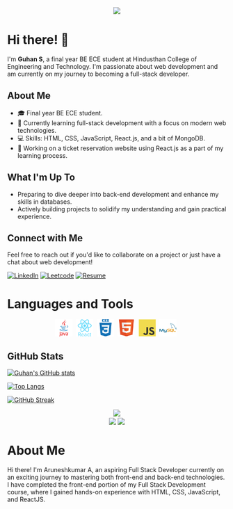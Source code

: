 
<div id="header" align="center">
  <img src="[https://media.giphy.com/media/M9gbBd9nbDrOTu1Mqx/giphy.gif](https://camo.githubusercontent.com/4d9f5ecceb711eec6e2018f38a5677dc657c9738d4a65ba3b928c41c0a45b439/68747470733a2f2f6d69726f2e6d656469756d2e636f6d2f6d61782f313336302f302a37513379765349765f7430696f4a2d5a2e676966)" width="100"/>
</div>

# Hi there! 👋

I'm **Guhan S**, a final year BE ECE student at Hindusthan College of Engineering and Technology. I'm passionate about web development and am currently on my journey to becoming a full-stack developer.

## About Me
- 🎓 Final year BE ECE student.
- 🌱 Currently learning full-stack development with a focus on modern web technologies.
- 💻 Skills: HTML, CSS, JavaScript, React.js, and a bit of MongoDB.
- 🚀 Working on a ticket reservation website using React.js as a part of my learning process.

## What I'm Up To
- Preparing to dive deeper into back-end development and enhance my skills in databases.
- Actively building projects to solidify my understanding and gain practical experience.

## Connect with Me
Feel free to reach out if you'd like to collaborate on a project or just have a chat about web development!

[![LinkedIn](https://img.shields.io/badge/-LinkedIn-blue)](https://www.linkedin.com/in/guhan-s-8473a0254/) [![Leetcode](https://img.shields.io/badge/-Leetcode-blue)](https://leetcode.com/u/guhan_43/) [![Resume](https://img.shields.io/badge/-Resume-blue)]()

<div align="center">
  <h1 align="left">Languages and Tools </h1>
  <img src="https://github.com/devicons/devicon/blob/master/icons/java/java-original-wordmark.svg" title="Java" alt="Java" width="40" height="40"/>&nbsp;
  <img src="https://github.com/devicons/devicon/blob/master/icons/react/react-original-wordmark.svg" title="React" alt="React" width="40" height="40"/>&nbsp;
  <img src="https://github.com/devicons/devicon/blob/master/icons/css3/css3-plain-wordmark.svg"  title="CSS3" alt="CSS" width="40" height="40"/>&nbsp;
  <img src="https://github.com/devicons/devicon/blob/master/icons/html5/html5-original.svg" title="HTML5" alt="HTML" width="40" height="40"/>&nbsp;
  <img src="https://github.com/devicons/devicon/blob/master/icons/javascript/javascript-original.svg" title="JavaScript" alt="JavaScript" width="40" height="40"/>&nbsp;
  <img src="https://github.com/devicons/devicon/blob/master/icons/mysql/mysql-original-wordmark.svg" title="MySQL"  alt="MySQL" width="40" height="40"/>&nbsp;
</div>


  
## GitHub Stats

[![Guhan's GitHub stats](https://github-readme-stats.vercel.app/api?username=Guhan1943&show_icons=true&theme=radical)](https://ithub.com/Guhan1943/github-readme-stats)

[![Top Langs](https://github-readme-stats.vercel.app/api/top-langs/?username=Guhan1943&layout=compact&theme=radical)](https://github.com/Guhan1943/github-readme-stats)

[![GitHub Streak](https://streak-stats.demolab.com?user=Guhan1943&theme=radical)](https://git.io/streak-stats)



<div id="header" align="center">
  <img src="https://media.giphy.com/media/M9gbBd9nbDrOTu1Mqx/giphy.gif" width="100"/>
</div>
<div align="center">
 <a href="https://www.linkedin.com/in/aruneshkumar-a-5378a7272/"><img src="https://img.shields.io/badge/LinkedIn-blue?logo=linkedin&logoColor=white&style=for-the-badge"></img></a> 
   <a href="https://www.instagram.com/arunesh._.kumar/"></a><img src="https://img.shields.io/badge/Instagram-red?logo=instagram&logoColor=white&style=for-the-badge"></img>
</div>
<div align="center">
  <h1 align="left">About Me</h1>
<!--   <img src="https://media.giphy.com/media/hvRJCLFzcasrR4ia7z/giphy.gif" width="30px"/> -->
    <p font-family="Times New Roman', Times, serif;" align="left">Hi there! I'm Aruneshkumar A, an aspiring Full Stack Developer currently on an exciting journey to mastering both front-end and back-end technologies. I have completed the front-end portion of my Full Stack Development course, where I gained hands-on experience with HTML, CSS, JavaScript, and ReactJS.</p>

</div>
